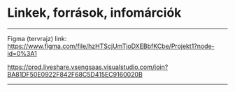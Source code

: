 # Linkek, források, infomárciók

---

Figma (tervrajz) link: https://www.figma.com/file/hzHTScjUmTjoDXEBbfKCbe/Projekt1?node-id=0%3A1

https://prod.liveshare.vsengsaas.visualstudio.com/join?BA81DF50E0922F842F68C5D415EC9160020B

---
